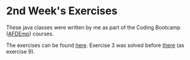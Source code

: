 # 2nd Week's Exercises

These java classes were written by me as part of the Coding Bootcamp ([AFDEmp]) courses.

The exercises can be found [here]. Exercise 3 was solved before [there] (as exercise 9).

[AFDEmp]: <http://www.afdemp.org/>
[here]: <https://codeandwork.github.io/courses/java/linearDataStructures-p.html#/44>
[there]:<https://github.com/GiannisMitr/Exercises/tree/master/1st%20Week/2nd%20Day>